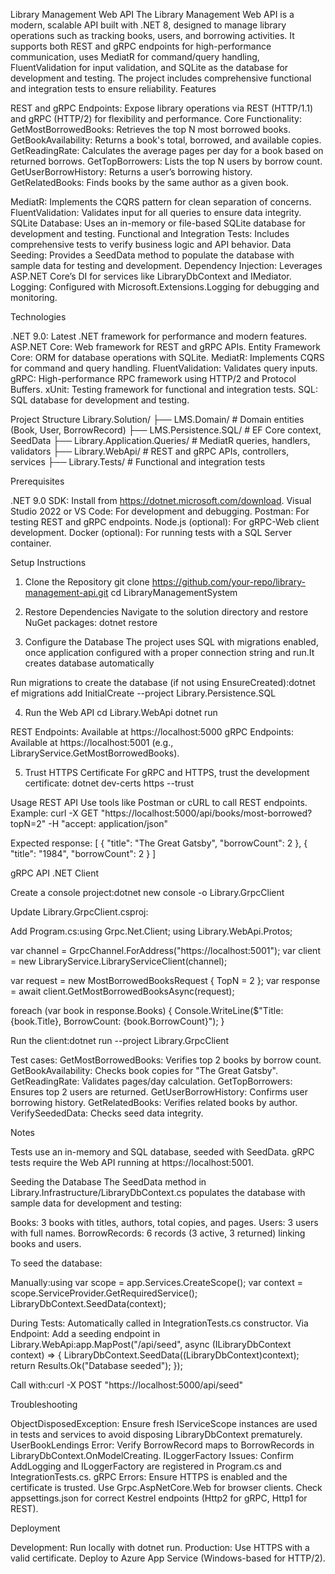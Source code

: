 ﻿Library Management Web API
The Library Management Web API is a modern, scalable API built with .NET 8, designed to manage library operations such as tracking books, users, and borrowing activities. It supports both REST and gRPC endpoints for high-performance communication, uses MediatR for command/query handling, FluentValidation for input validation, and SQLite as the database for development and testing. The project includes comprehensive functional and integration tests to ensure reliability.
Features

REST and gRPC Endpoints: Expose library operations via REST (HTTP/1.1) and gRPC (HTTP/2) for flexibility and performance.
Core Functionality:
GetMostBorrowedBooks: Retrieves the top N most borrowed books.
GetBookAvailability: Returns a book's total, borrowed, and available copies.
GetReadingRate: Calculates the average pages per day for a book based on returned borrows.
GetTopBorrowers: Lists the top N users by borrow count.
GetUserBorrowHistory: Returns a user’s borrowing history.
GetRelatedBooks: Finds books by the same author as a given book.


MediatR: Implements the CQRS pattern for clean separation of concerns.
FluentValidation: Validates input for all queries to ensure data integrity.
SQLite Database: Uses an in-memory or file-based SQLite database for development and testing.
Functional and Integration Tests: Includes comprehensive tests to verify business logic and API behavior.
Data Seeding: Provides a SeedData method to populate the database with sample data for testing and development.
Dependency Injection: Leverages ASP.NET Core’s DI for services like LibraryDbContext and IMediator.
Logging: Configured with Microsoft.Extensions.Logging for debugging and monitoring.

Technologies

.NET 9.0: Latest .NET framework for performance and modern features.
ASP.NET Core: Web framework for REST and gRPC APIs.
Entity Framework Core: ORM for database operations with SQLite.
MediatR: Implements CQRS for command and query handling.
FluentValidation: Validates query inputs.
gRPC: High-performance RPC framework using HTTP/2 and Protocol Buffers.
xUnit: Testing framework for functional and integration tests.
SQL: SQL database for development and testing.

Project Structure
Library.Solution/
├── LMS.Domain/                    # Domain entities (Book, User, BorrowRecord)
├── LMS.Persistence.SQL/           # EF Core context, SeedData
├── Library.Application.Queries/   # MediatR queries, handlers, validators
├── Library.WebApi/                # REST and gRPC APIs, controllers, services
├── Library.Tests/                 # Functional and integration tests

Prerequisites

.NET 9.0 SDK: Install from https://dotnet.microsoft.com/download.
Visual Studio 2022 or VS Code: For development and debugging.
Postman: For testing REST and gRPC endpoints.
Node.js (optional): For gRPC-Web client development.
Docker (optional): For running tests with a SQL Server container.

Setup Instructions
1. Clone the Repository
git clone https://github.com/your-repo/library-management-api.git
cd LibraryManagementSystem

2. Restore Dependencies
Navigate to the solution directory and restore NuGet packages:
dotnet restore

3. Configure the Database
The project uses SQL with migrations enabled, once application configured with a proper connection string and run.It creates database automatically


Run migrations to create the database (if not using EnsureCreated):dotnet ef migrations add InitialCreate --project Library.Persistence.SQL


4. Run the Web API
cd Library.WebApi
dotnet run


REST Endpoints: Available at https://localhost:5000 
gRPC Endpoints: Available at https://localhost:5001 (e.g., LibraryService.GetMostBorrowedBooks).

5. Trust HTTPS Certificate
For gRPC and HTTPS, trust the development certificate:
dotnet dev-certs https --trust

Usage
REST API
Use tools like Postman or cURL to call REST endpoints. Example:
curl -X GET "https://localhost:5000/api/books/most-borrowed?topN=2" -H "accept: application/json"

Expected response:
[
  { "title": "The Great Gatsby", "borrowCount": 2 },
  { "title": "1984", "borrowCount": 2 }
]

gRPC API
.NET Client

Create a console project:dotnet new console -o Library.GrpcClient


Update Library.GrpcClient.csproj:<ItemGroup>
  <PackageReference Include="Grpc.Net.Client" Version="2.66.0" />
  <PackageReference Include="Grpc.Tools" Version="2.66.0" />
  <Protobuf Include="..\Library.WebApi\Protos\library.proto" GrpcServices="Client" />
</ItemGroup>


Add Program.cs:using Grpc.Net.Client;
using Library.WebApi.Protos;

var channel = GrpcChannel.ForAddress("https://localhost:5001");
var client = new LibraryService.LibraryServiceClient(channel);

var request = new MostBorrowedBooksRequest { TopN = 2 };
var response = await client.GetMostBorrowedBooksAsync(request);

foreach (var book in response.Books)
{
    Console.WriteLine($"Title: {book.Title}, BorrowCount: {book.BorrowCount}");
}


Run the client:dotnet run --project Library.GrpcClient

Test cases:
GetMostBorrowedBooks: Verifies top 2 books by borrow count.
GetBookAvailability: Checks book copies for "The Great Gatsby".
GetReadingRate: Validates pages/day calculation.
GetTopBorrowers: Ensures top 2 users are returned.
GetUserBorrowHistory: Confirms user borrowing history.
GetRelatedBooks: Verifies related books by author.
VerifySeededData: Checks seed data integrity.



Notes

Tests use an in-memory and SQL database, seeded with SeedData.
gRPC tests require the Web API running at https://localhost:5001.

Seeding the Database
The SeedData method in Library.Infrastructure/LibraryDbContext.cs populates the database with sample data for development and testing:

Books: 3 books with titles, authors, total copies, and pages.
Users: 3 users with full names.
BorrowRecords: 6 records (3 active, 3 returned) linking books and users.

To seed the database:

Manually:using var scope = app.Services.CreateScope();
var context = scope.ServiceProvider.GetRequiredService<LibraryDbContext>();
LibraryDbContext.SeedData(context);


During Tests: Automatically called in IntegrationTests.cs constructor.
Via Endpoint: Add a seeding endpoint in Library.WebApi:app.MapPost("/api/seed", async (ILibraryDbContext context) =>
{
    LibraryDbContext.SeedData((LibraryDbContext)context);
    return Results.Ok("Database seeded");
});

Call with:curl -X POST "https://localhost:5000/api/seed"



Troubleshooting

ObjectDisposedException: Ensure fresh IServiceScope instances are used in tests and services to avoid disposing LibraryDbContext prematurely.
UserBookLendings Error: Verify BorrowRecord maps to BorrowRecords in LibraryDbContext.OnModelCreating.
ILoggerFactory Issues: Confirm AddLogging and ILoggerFactory are registered in Program.cs and IntegrationTests.cs.
gRPC Errors:
Ensure HTTPS is enabled and the certificate is trusted.
Use Grpc.AspNetCore.Web for browser clients.
Check appsettings.json for correct Kestrel endpoints (Http2 for gRPC, Http1 for REST).



Deployment

Development: Run locally with dotnet run.
Production:
Use HTTPS with a valid certificate.
Deploy to Azure App Service (Windows-based for HTTP/2).

